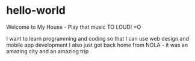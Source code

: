 # hello-world
Welcome to My House - Play that music TO LOUD! =O

I want to learn programming and coding so that I can use web design and mobile app development 
I also just got back home from NOLA - it was an amazing city and an amazing trip
